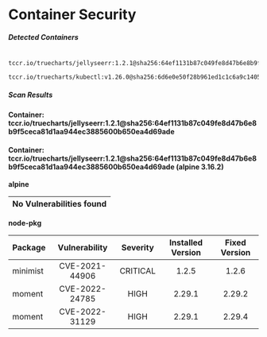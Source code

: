 # Container Security

##### Detected Containers

          tccr.io/truecharts/jellyseerr:1.2.1@sha256:64ef1131b87c049fe8d47b6e8b9f5ceca81d1aa944ec3885600b650ea4d69ade
          tccr.io/truecharts/kubectl:v1.26.0@sha256:6d6e0e50f28b961ed1c1c6a9c140553238641591fbdc9ac7c1a348636f78c552

##### Scan Results

**Container: tccr.io/truecharts/jellyseerr:1.2.1@sha256:64ef1131b87c049fe8d47b6e8b9f5ceca81d1aa944ec3885600b650ea4d69ade**

#### Container: tccr.io/truecharts/jellyseerr:1.2.1@sha256:64ef1131b87c049fe8d47b6e8b9f5ceca81d1aa944ec3885600b650ea4d69ade (alpine 3.16.2)
    

**alpine**

      
| No Vulnerabilities found         |
|:---------------------------------|

      

**node-pkg**

      
| Package         |    Vulnerability   |   Severity  |  Installed Version | Fixed Version |
|:----------------|:------------------:|:-----------:|:------------------:|:-------------:|
| minimist         |    CVE-2021-44906   |   CRITICAL  |  1.2.5 | 1.2.6 |
| moment         |    CVE-2022-24785   |   HIGH  |  2.29.1 | 2.29.2 |
| moment         |    CVE-2022-31129   |   HIGH  |  2.29.1 | 2.29.4 |

